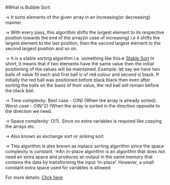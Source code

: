#What is Bubble Sort:

-> It sorts elements of the given array in an increasing(or decreasing) manner.

-> With every pass, this algorithm shifts the largest element to its respective position towards the end of the array(in case of increasing) i.e it shifts the largest element to the last position, then the second largest element to the second largest position and so on.

-> It is a stable sorting algorithm i.e. something like this=> [Stable Sort](https://drive.google.com/file/d/12ypUkJVqVAavhEE9Mid8PS6OA2KmbpVM/view?usp=sharing)
	In short, it means that if two elements have the same value then the initial positioning of the values will be maintained. Example: let say we have two balls of value 10 each and first ball is of red colour and second is black. If initially the red ball was positioned before black black then even after sorting the balls on the basis of their value, the red ball will remain before the black ball.
	
-> Time complexity: Best case - O(N) (When the array is already sorted).
		    Worst case - O(N^2) (When the array is sorted in the direction opposite to the direction we need.
		    
-> Space complexity: O(1). Since no extra variables is required like copying the arrays etc.

-> Also known as exchange sort or sinking sort

-> This algorithm is also known as inplace sorting algorithm since the space complexity is constant.
	=>An in-place algorithm is an algorithm that does not need an extra space and produces an output in the same memory that contains the data by transforming the input ‘in-place’. However, a small constant extra space used for variables is allowed. 

 For more details:
 [Click here](https://www.youtube.com/watch?v=F5MZyqRp_IM)
